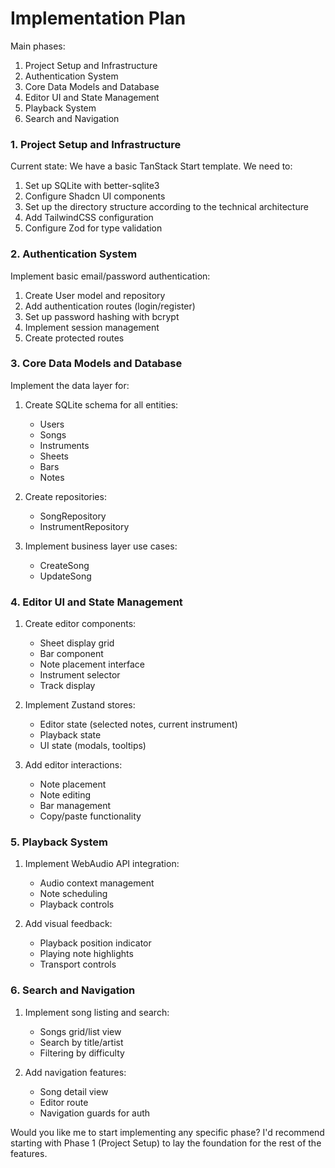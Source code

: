 # Implementation Plan

Main phases:

1. Project Setup and Infrastructure
2. Authentication System
3. Core Data Models and Database
4. Editor UI and State Management
5. Playback System
6. Search and Navigation

### 1. Project Setup and Infrastructure

Current state: We have a basic TanStack Start template. We need to:

1. Set up SQLite with better-sqlite3
2. Configure Shadcn UI components
3. Set up the directory structure according to the technical architecture
4. Add TailwindCSS configuration
5. Configure Zod for type validation

### 2. Authentication System

Implement basic email/password authentication:

1. Create User model and repository
2. Add authentication routes (login/register)
3. Set up password hashing with bcrypt
4. Implement session management
5. Create protected routes

### 3. Core Data Models and Database

Implement the data layer for:

1. Create SQLite schema for all entities:

   - Users
   - Songs
   - Instruments
   - Sheets
   - Bars
   - Notes

2. Create repositories:

   - SongRepository
   - InstrumentRepository

3. Implement business layer use cases:
   - CreateSong
   - UpdateSong

### 4. Editor UI and State Management

1. Create editor components:

   - Sheet display grid
   - Bar component
   - Note placement interface
   - Instrument selector
   - Track display

2. Implement Zustand stores:

   - Editor state (selected notes, current instrument)
   - Playback state
   - UI state (modals, tooltips)

3. Add editor interactions:
   - Note placement
   - Note editing
   - Bar management
   - Copy/paste functionality

### 5. Playback System

1. Implement WebAudio API integration:

   - Audio context management
   - Note scheduling
   - Playback controls

2. Add visual feedback:
   - Playback position indicator
   - Playing note highlights
   - Transport controls

### 6. Search and Navigation

1. Implement song listing and search:

   - Songs grid/list view
   - Search by title/artist
   - Filtering by difficulty

2. Add navigation features:
   - Song detail view
   - Editor route
   - Navigation guards for auth

Would you like me to start implementing any specific phase? I'd recommend starting with Phase 1 (Project Setup) to lay the foundation for the rest of the features.
